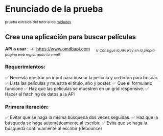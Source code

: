 # Enunciado de la prueba

<sup> prueba extraida del tutorial de [midudev]([projects/05-react-buscador-peliculas](https://github.com/midudev/aprendiendo-react/tree/master/projects/05-react-buscador-peliculas)) </sup>

## Crea una aplicación para buscar películas

**API a usar** : ->&nbsp; https://www.omdbapi.com &nbsp; &nbsp; <sub>//&nbsp;*Consigue la API Key en la propia página web registrando tu email*.</sub>

### Requerimientos:

✅ Necesita mostrar un input para buscar la película y un botón para buscar.
✅ Lista las películas y muestra el título, año y poster.
✅ Que el formulario funcione
✅ Haz que las películas se muestren en un grid responsive.
✅ Hacer el fetching de datos a la API

### Primera iteración:

✅ Evitar que se haga la misma búsqueda dos veces seguidas.
✅ Haz que la búsqueda se haga automáticamente al escribir.
✅ Evita que se haga la búsqueda continuamente al escribir (debounce)